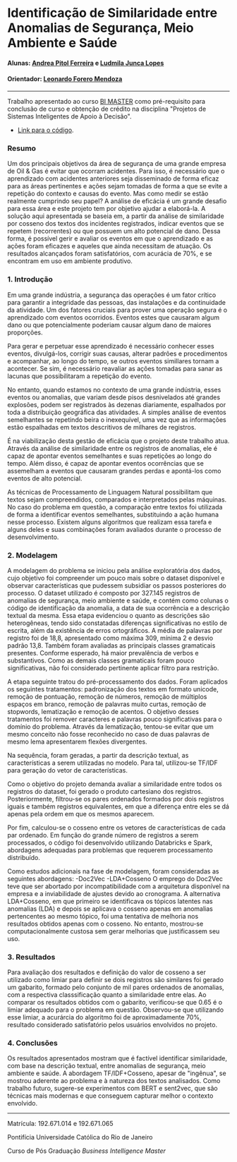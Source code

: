 # Identificação de Similaridade entre Anomalias de Segurança, Meio Ambiente e Saúde

#### Alunas: [Andrea Pitol Ferreira](https://github.com/afpitol) e [Ludmila Junca Lopes](https://github.com/milajunker)
#### Orientador: [Leonardo Forero Mendoza](https://github.com/leofome8)

---

Trabalho apresentado ao curso [BI MASTER](https://ica.puc-rio.ai/bi-master) como pré-requisito para conclusão de curso e obtenção de crédito na disciplina "Projetos de Sistemas Inteligentes de Apoio à Decisão".

- [Link para o código](https://github.com/milajunker/tccpucrj).

### Resumo

Um dos principais objetivos da área de segurança de uma grande empresa de Oil & Gas é evitar que ocorram acidentes. Para isso, é necessário que o aprendizado com acidentes anteriores seja disseminado de forma eficaz para as áreas pertinentes e ações sejam tomadas de forma a que se evite a repetição do contexto e causas do evento. Mas como medir se estão realmente cumprindo seu papel? A análise de eficácia é um grande desafio para essa área e este projeto tem por objetivo ajudar a elaborá-la. A solução aqui apresentada se baseia em, a partir da análise de similaridade por cosseno dos textos dos incidentes registrados, indicar eventos que se repetem (recorrentes) ou que possuem um alto potencial de dano. Dessa forma, é possível gerir e avaliar os eventos em que o aprendizado e as ações foram eficazes e aqueles que ainda necessitam de atuação. Os resultados alcançados foram satisfatórios, com acurácia de 70%, e se encontram em uso em ambiente produtivo.


### 1. Introdução
Em uma grande indústria, a segurança das operações é um fator crítico para garantir a integridade das pessoas, das instalações e da continuidade da atividade. Um dos fatores cruciais para prover uma operação segura é o aprendizado com eventos ocorridos. Eventos estes que causaram algum dano ou que potencialmente poderiam causar algum dano de maiores proporções.

Para gerar e perpetuar esse aprendizado é necessário conhecer esses eventos, divulgá-los, corrigir suas causas, alterar padrões e procedimentos e acompanhar, ao longo do tempo, se outros eventos simillares tornam a acontecer. Se sim, é necessário reavaliar as ações tomadas para sanar as lacunas que possibilitaram a repetição do evento.

No entanto, quando estamos no contexto de uma grande indústria, esses eventos ou anomalias, que variam desde pisos desnivelados até grandes explosões, podem ser registrados às dezenas diariamente, espalhados por toda a distribuição geográfica das atividades. A simples análise de eventos semelhantes se repetindo beira o inexequível, uma vez que as informações estão espalhadas em textos descritivos de milhares de registros.

É na viabilização desta gestão de eficácia que o projeto deste trabalho atua. Através da análise de similaridade entre os registros de anomalias, ele é capaz de apontar eventos semelhantes e suas repetições ao longo do tempo. Além disso, é capaz de apontar eventos ocorrências que se assemelham a eventos que causaram grandes perdas e apontá-los como eventos de alto potencial.

As técnicas de Processamento de Linguagem Natural possibilitam que textos sejam compreendidos, comparados e interpretados pelas máquinas. No caso do problema em questão, a comparação entre textos foi utilizada  de forma a identificar eventos semelhantes, substituindo a ação humana nesse processo. Existem alguns algoritmos que realizam essa tarefa e alguns deles e suas combinações foram avaliados durante o processo de desenvolvimento.

### 2. Modelagem

A modelagem do problema se iniciou pela análise exploratória dos dados, cujo objetivo foi compreender um pouco mais sobre o dataset disponível e observar características que pudessem subsidiar os passos posteriores do processo. O dataset utilizado é composto por 327.145 registros de anomalias de segurança, meio ambiente e saúde, e contém como colunas o código de identificação da anomalia, a data de sua ocorrência e a descrição textual da mesma. Essa etapa evidenciou o quanto as descrições são heterogêneas, tendo sido constatadas diferenças significativas no estilo de escrita, além da existência de erros ortográficos. A média de palavras por registro foi de 18,8, apresentado como máxima 309, mínima 2 e desvio padrão 13,8. Também foram avaliadas as principais classes gramaticais presentes. Conforme esperado, há maior prevalência de verbos e substantivos. Como as demais classes gramaticais foram pouco significativas, não foi considerado pertinente aplicar filtro para restrição.

A etapa seguinte tratou do pré-processamento dos dados. Foram aplicados os seguintes tratamentos: padronização dos textos em formato unicode, remoção de pontuação, remoção de números, remoção de múltiplos espaços em branco, remoção de palavras muito curtas, remoção de stopwords, lematização e remoção de acentos. O objetivo desses tratamentos foi remover caracteres e palavras pouco significativas para o domínio do problema. Através da lematização, tentou-se evitar que um mesmo conceito não fosse reconhecido no caso de duas palavras de mesmo lema apresentarem flexões divergentes.

Na sequência, foram geradas, a partir da descrição textual, as características a serem utilizadas no modelo. Para tal, utilizou-se TF/IDF para geração do vetor de características.

Como o objetivo do projeto demanda avaliar a similaridade entre todos os registros do dataset, foi gerado o produto cartesiano dos registros. Posteriormente, filtrou-se os pares ordenados formados por dois registros iguais e também registros equivalentes, em que a diferença entre eles se dá apenas pela ordem em que os mesmos aparecem. 

Por fim, calculou-se o cosseno entre os vetores de características de cada par ordenado. Em função do grande número de registros a serem processados, o código foi desenvolvido utilizando Databricks e Spark, abordagens adequadas para problemas que requerem processamento distribuído.

Como estudos adicionais na fase de modelagem, foram consideradas as seguintes abordagens:
-Doc2Vec
-LDA+Cosseno
O emprego do Doc2Vec teve que ser abortado por incompatibilidade com a arquitetura disponível na empresa e a inviabilidade de ajustes devido ao cronograma. A alternativa LDA+Cosseno, em que primeiro se identificava os tópicos latentes nas anomalias (LDA) e depois se aplicava o cosseno apenas em anomalias pertencentes ao mesmo tópico, foi uma tentativa de melhoria nos resultados obtidos apenas com o cosseno. No entanto, mostrou-se computacionalmente custosa sem gerar melhorias que justificassem seu uso.


### 3. Resultados

Para avaliação dos resultados e definição do valor de cosseno a ser utilizado como limiar para definir se dois registros são similares foi gerado um gabarito, formado pelo conjunto de mil pares ordenados de anomalias, com a respectiva classsificação quanto a similaridade entre elas. Ao comparar os resultados obtidos com o gabarito, verificou-se que 0.65 é o limiar adequado para o problema em questão. Observou-se que utilizando esse limiar, a acurárcia do algoritmo foi de aproximadamente 70%, resultado considerado satisfatório pelos usuários envolvidos no projeto.

### 4. Conclusões

Os resultados apresentados mostram que é factível identificar similaridade, com base na descrição textual, entre anomalias de segurança, meio ambiente e saúde. A abordagem TF/IDF+Cosseno, apesar de "ingênua", se mostrou aderente ao problema e à natureza dos textos analisados. Como trabalho futuro, sugere-se experimentos com BERT e sent2vec, que são técnicas mais modernas e que conseguem capturar melhor o contexto envolvido.

---

Matrícula: 192.671.014 e 192.671.065

Pontifícia Universidade Católica do Rio de Janeiro

Curso de Pós Graduação *Business Intelligence Master*
